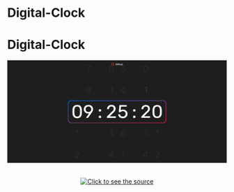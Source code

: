 # Digital-Clock

# Digital-Clock


![](https://github.com/Nabeelshar/Digital-Clock/blob/main/Capture.PNG)
<div align="center">
	<br>
	<a href="https://github.com/Nabeelshar/Digital-Clock/blame/main/new.svg">
		<img src="header.svg" width="800" height="400" alt="Click to see the source">
	</a>
	<br>
</div>
